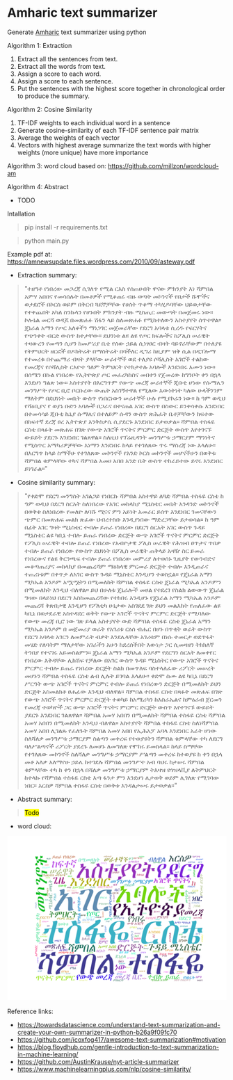 # Amharic text summarizer

Generate [Amharic](https://en.wikipedia.org/wiki/Amharic) text summarizer using python


Algorithm 1: Extraction
1. Extract all the sentences from text.
2. Extract all the words from text.
3. Assign a score to each word.
4. Assign a score to each sentence.
5. Put the sentences with the highest score together in chronological order to produce the summary.

Algorithm 2: Cosine Similarity
1. TF-IDF weights to each individual word in a sentence
2. Generate cosine-similarity of each TF-IDF sentence pair matrix
3. Average the weights of each vector
4. Vectors with highest average summarize the text
words with higher weights (more unique) have more importance

Algorithm 3: word cloud based on: https://github.com/millzon/wordcloud-am

Algorithm 4: Abstract
- TODO

Intallation 

>pip install -r requirements.txt

>python main.py

Example
pdf at: https://amnewsupdate.files.wordpress.com/2010/09/asteway.pdf
* Extraction summary:

> "ተዘግቶ የነበረው መጋረጃ ሲገለጥ የሚል ርእስ የሰጠሁበት ዋናው ምክንያት እነ ሻምበል አምሃ አበበና የመሳሰሉት በመቶዎች የሚቆጠሩ ብዙ ወጣት መኮንኖች የበታች ሹሞችና ወታደሮች በኮርስ ወይም በቅርብ ጓደኞቻቸው የሀሰት ጥቆማ ተካሂዶባቸው ህይወታቸው የተቀጨበት አካለ ስንኩላን የሆኑበት ምክንያት ብዙ ሚስጢር መውጣት በመጀመሩ ነው። ኮሎኔል መርሻ ወዳጆ በመጽሐፉ ሽፋን ላይ ስለመጽሐፉ የሚከተለውን አስተያየት ሰጥተዋል። ጄኔራል አማን የጦር አለቆችን ማነጋገር መጀመራቸው የደርግ አባላቱ ሲረዱ የፍርሃትና የጭንቀት ብርድ ውስጥ ከተታቸው። ደህንነቱ ልዩ ልዩ የጦር ክፍሎችና ከፖሊስ ሠራዊት ተዛውረን የመጣን ሲሆን ከመሥሪያ ቤቴ የሰው ኃይል ሲነፃፀር ብዛት ባይኖራቸውም በተለያዩ የትምህርት ዘርፎች በዶክትሬት በማስትሬት በባችለር ዲግሪ ከዚያም ዝቅ ሲል በዲፕሎማ የተመረቁ በተጨማሪ ብዛት ያላቸው ሠራተኞች ወደ ተለያዩ ሶሻሊስት አገሮች ተልከው የመረጃና የሶሻሊስት ርእዮተ ዓለም ትምህርት የተክታተሉ አባሎች እንደነበሩ እሙን ነው። በሰሜን በኩል የነበረው የኢትዮጵያ ጦር መፈረካከስና መበተን የጀመረው ከግንቦት ቀን በኋላ እንደሆነ ግልጽ ነው። አስተያየት በእርግጥም የውጭ መረጃ ሠራተኞች ጂቡቲ ሆነው የሱማሌን መንግሥት የጦር ቢሮ ቦርቡረው ውጤት አስገኝተዋል የሚለው እውነትነት ካለው ሁላችንንም ማለትም በደህነነት መቤት ውስጥ የነበርነውን ሠራተኞች ሁሉ የሚያኮራን ነው። ከ ዓም ወዲህ የሻዕቢያና የ ወያኔ ቡድን አባሎች በጋራና በተናጠል አገር ውስጥ በስውር ይንቀሳቀሱ እንደነበር በተመሳሳይ ጂቡቲ ኬኒያ ሱማሌና በተለይም ሱዳን ውስጥ ጽሕፈት ቤቶቻቸውን ከፍተው በከፍተኛ ደረጃ ፀረ ኢትዮጵያ እንቅስቃሴ ሲያደርጉ እንደነበር ይታወቃል። ሻምበል ተስፋዬ ርስቴ በጻፉት መጽሐፍ በገጽ የውጭ አገሮች ጥናትና ምርምር ድርጅት ውስጥ እየተገናኙ ውይይት ያደርጉ እንደነበር ገልጸዋል። ስለዚህ የፕሬዚዳንት መንግሥቱ ኃማርያም ማንነትና የሚስጥር አማካሪዎቻቸው እነማን እንደነበሩ ከላይ የተገለጸው ጥሩ ማስረጃ ነው እላለሁ። በእርግጥ ከላይ ስማችሁ የተገለጸው መኮንኖች የአንድ ኮርስ መኮንኖች መሆናችሁን በወቅቱ ሻምበል ቁምላቸው ተካና ሻምበል አመሀ አበበ አንድ ቤት ውስጥ ተከራይተው ይኖሩ እንደነበር ይነገራል።"

* Cosine similarity summary:

> "የቀድሞ የደርግ መንግስት አገልጋይ የነበርኩ ሻምበል አስተዋይ ለጓድ ሻምበል ተስፋዬ ርስቴ ከ ዓም ወዲህ በደርግ ስርአት ስለነበረው የአገር መከላከያ ሚኒስቴር መቤት አንዳንድ መኮንኖች በወቅቱ ስለነበረው የመለዮ ለባሹ ሚናና ምን አይነት አመራር ይሰጥ እንደነበር ገመናቸውን ጭምር በመጽሐፍ መልክ ጽፈው ህብረተስቡ እንዲያነበው ማድረጋቸው ይታወሳል።  ከ ዓም በፊት አገር ግዛት ሚኒስቴር ተብሎ ይጠራ የነበረው በደርግ ስርአት አገር ውስጥ ጉዳይ ሚኒስቴር ልዩ ካቢኔ ተብሎ ይጠራ የነበረው ድርጅት ውጭ አገሮች ጥናትና ምርምር ድርጅት የፖሊስ ሠራዊት ተብሎ ይጠራ የነበረው የአብዮታዊ ፖሊስ ሠራዊት የሕዝብ ፀጥታና ጥበቃ ተብሎ ይጠራ የነበረው የውስጥ ደህነነት በፖሊስ ሠራዊት ጠቅላይ አዛዥ ስር ይመራ የነበረውና የልዩ ቅርንጫፍ ተብሎ ይጠራ የነበረው መምሪያ ለተወሰኑ ጊዜያት የውንብድና መቆጣጠሪያና መከላከያ በመጨረሻም ማዕከላዊ ምርመራ ድርጅት ተብሎ እንዲጠራና ተጠሪነቱም በቀጥታ ለአገር ውስጥ ጉዳይ ሚኒስቴር እንዲሆን ተወስኗል።  የጄኔራል አማን ሚካኤል አንዶም አሟሟትን በሚመለከት ሻምበል ተስፋዬ ርስቴ ጄኔራል ሚካኤል አንዶምን በሚመለከት እንዲህ ብለዋል።  ይህ በሁለቱ ጄኔራሎች መሀል የተደረገ የስልክ ልውውጥ ጄኔራል ግዛው በላይነህ በደርግ እስከመጨረሻው የተከበሩ እንዲሆኑ የጄኔራል አማን ሚካኤል አንዶም መጨረሻ ቅጽበታዊ እንዲሆን የፖለቲካ ሁኔታው አስገደደ ገጽ ይህን መልእከት የጠለፈው ልዩ ካቢኔ በወታደራዊ አስተዳደር ወቅት የውጭ አገሮች ጥናትና ምርምር ድርጅት የሚባለው የውጭ መረጃ ቢሮ ነው ገጽ ይላል አስተያየት ውድ ሻምበል ተስፋዬ ርስቴ ጄኔራል አማን ሚካኤል አንዶም በ መጀመሪያ ወራት የአገሪቱ ርዕሰ ብሔር በሆኑ በጥቂት ወራት ውስጥ የደርግ አባላቱ አገርን ለመምራት ብቃት እንደሌላቸው አገሪቱም በነሱ ተመርታ ወደጥፋት መሄድ የለባትም ማለታቸው አገራችን አሁን ከደረሰችበት እውነታ ጋር ሲመዛዘን ትክክለኛ ትንበያ የተናገሩ አይመስልምን።  ጄኔራል አማን ሚካኤል አንዶም የደርግን ስርአት ለመቀየር የነበረው እቅዳቸው ሊከሽፍ የቻለው በአገር ውስጥ ጉዳይ ሚኒስትር የውጭ አገሮች ጥናትና ምርምር ተብሎ ይጠራ የነበረው ድርጅት ስልክ በመጥለፍ ባስተላለፈው ሪፖርት መሠረት መሆኑን ሻምበል ተስፋዬ ርስቴ ልብ ሊሉት ይገባል እላለሁ።  ቀድሞ ስሙ ልዩ ካቢኔ በደርግ ሥርዓት ውጭ አገሮች ጥናትና ምርምር ተብሎ ይጠራ የነበረውን ድርጅት በሚመለከት ይህን ድርጅት አስመልክቶ ፀሐፊው እንዲህ ብለዋል።  ሻምበል ተስፋዬ ርስቴ በጻፉት መጽሐፍ በገጽ የውጭ አገሮች ጥናትና ምርምር ድርጅት ተወካይ ከአሜሪካን ከእስራኤልና ከምዕራብ ጀርመን የመረጃ ተወካዮች ጋር ውጭ አገሮች ጥናትና ምርምር ድርጅት ውስጥ እየተገናኙ ውይይት ያደርጉ እንደነበር ገልጸዋል።  ሻምበል አመሃ አበበን በሚመለከት ሻምበል ተስፋዬ ርስቴ ሻምበል አመሃ አበበን በሚመለከት እንዲህ ብለዋል።  አስተያየት ሻምበል ተስፋዬ ርስቴ ስለነሻምበል አመሃ አበበ ሊገልጹ የፈለጉት ሻምበል አመሃ አበበ የኢሕአፓ አባላ እንደነበር አራት ሆነው ስለሻለቃ መንግሥቱ ኃማርያም ስልጣን መቀረፍ የተወያዩትን ሻምበል ቁምላቸው ተካ ለደርግ ባለሥልጣኖች ሪፖርት ያደረጉ ለመሆኑ ለመግለጽ የሞከሩ ይመስላል።  ከላይ ስማቸው የተገለጸው መኮንኖች ስለሻለቃ መንግሥቱ ኃማርያም ሥልጣን መቀረፍ ከተወያዩ ከ ቀን በኋላ መቶ አለቃ አለማየሁ ኃይሌ ከተገደሉ ሻምበል መንግሥተ አብ ባህሩ ከታሠሩ ሻምበል ቁምላቸው ተካ ከ ቀን በኋላ በሻለቃ መንግሥቱ ኃማርያም ትእዛዝ ዩጎዝላቪያ ለትምህርት ከተላኩ የሻምበል ተስፋዬ ርስቴ እጣ ፋንታ ምን እንደሆነ ሊታወቅ ወይም ሊገለጽ የሚገባው ነበር።  እርስዎ ሻምበል ተስፋዬ ርስቴ በወቅቱ እንዳልታሠሩ ይታወቃል።"

* Abstract summary:

> <mark>Todo</mark>

* word cloud:

![](out/word_cloud.png)

Reference links: <br/>
- https://towardsdatascience.com/understand-text-summarization-and-create-your-own-summarizer-in-python-b26a9f09fc70
- https://github.com/icoxfog417/awesome-text-summarization#motivation
- https://blog.floydhub.com/gentle-introduction-to-text-summarization-in-machine-learning/
- https://github.com/AustinKrause/nyt-article-summarizer
- https://www.machinelearningplus.com/nlp/cosine-similarity/

